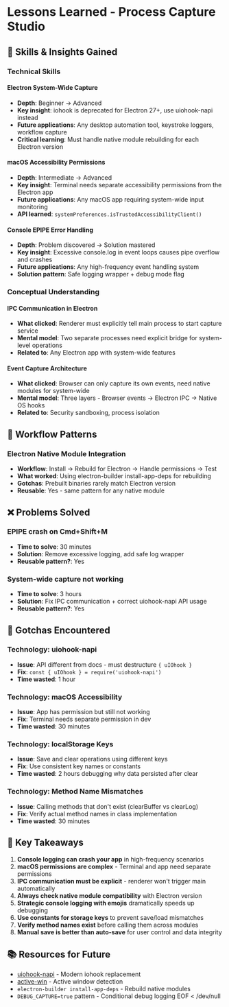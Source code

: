 # Lessons Learned - Process Capture Studio

## 🧠 Skills & Insights Gained

### Technical Skills

#### **Electron System-Wide Capture**
- **Depth**: Beginner → Advanced
- **Key insight**: iohook is deprecated for Electron 27+, use uiohook-napi instead
- **Future applications**: Any desktop automation tool, keystroke loggers, workflow capture
- **Critical learning**: Must handle native module rebuilding for each Electron version

#### **macOS Accessibility Permissions**
- **Depth**: Intermediate → Advanced  
- **Key insight**: Terminal needs separate accessibility permissions from the Electron app
- **Future applications**: Any macOS app requiring system-wide input monitoring
- **API learned**: `systemPreferences.isTrustedAccessibilityClient()`

#### **Console EPIPE Error Handling**
- **Depth**: Problem discovered → Solution mastered
- **Key insight**: Excessive console.log in event loops causes pipe overflow and crashes
- **Future applications**: Any high-frequency event handling system
- **Solution pattern**: Safe logging wrapper + debug mode flag

### Conceptual Understanding

#### **IPC Communication in Electron**
- **What clicked**: Renderer must explicitly tell main process to start capture service
- **Mental model**: Two separate processes need explicit bridge for system-level operations
- **Related to**: Any Electron app with system-wide features

#### **Event Capture Architecture**
- **What clicked**: Browser can only capture its own events, need native modules for system-wide
- **Mental model**: Three layers - Browser events → Electron IPC → Native OS hooks
- **Related to**: Security sandboxing, process isolation

## 🔄 Workflow Patterns

### **Electron Native Module Integration**
- **Workflow**: Install → Rebuild for Electron → Handle permissions → Test
- **What worked**: Using electron-builder install-app-deps for rebuilding
- **Gotchas**: Prebuilt binaries rarely match Electron version
- **Reusable**: Yes - same pattern for any native module

## ❌ Problems Solved

### **EPIPE crash on Cmd+Shift+M**
- **Time to solve**: 30 minutes
- **Solution**: Remove excessive logging, add safe log wrapper
- **Reusable pattern?**: Yes

### **System-wide capture not working**
- **Time to solve**: 3 hours
- **Solution**: Fix IPC communication + correct uiohook-napi API usage
- **Reusable pattern?**: Yes

## 🚨 Gotchas Encountered

### **Technology**: uiohook-napi
- **Issue**: API different from docs - must destructure `{ uIOhook }`
- **Fix**: `const { uIOhook } = require('uiohook-napi')`
- **Time wasted**: 1 hour

### **Technology**: macOS Accessibility
- **Issue**: App has permission but still not working
- **Fix**: Terminal needs separate permission in dev
- **Time wasted**: 30 minutes

### **Technology**: localStorage Keys
- **Issue**: Save and clear operations using different keys
- **Fix**: Use consistent key names or constants
- **Time wasted**: 2 hours debugging why data persisted after clear

### **Technology**: Method Name Mismatches
- **Issue**: Calling methods that don't exist (clearBuffer vs clearLog)
- **Fix**: Verify actual method names in class implementation
- **Time wasted**: 30 minutes

## 🔑 Key Takeaways

1. **Console logging can crash your app** in high-frequency scenarios
2. **macOS permissions are complex** - Terminal and app need separate permissions
3. **IPC communication must be explicit** - renderer won't trigger main automatically
4. **Always check native module compatibility** with Electron version
5. **Strategic console logging with emojis** dramatically speeds up debugging
6. **Use constants for storage keys** to prevent save/load mismatches
7. **Verify method names exist** before calling them across modules
8. **Manual save is better than auto-save** for user control and data integrity

## 📚 Resources for Future

- [uiohook-napi](https://www.npmjs.com/package/uiohook-napi) - Modern iohook replacement
- [active-win](https://www.npmjs.com/package/active-win) - Active window detection
- `electron-builder install-app-deps` - Rebuild native modules
- `DEBUG_CAPTURE=true` pattern - Conditional debug logging
EOF < /dev/null